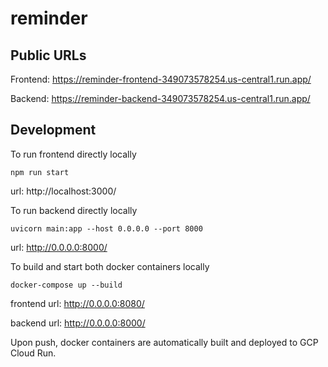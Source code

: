 # reminder

## Public URLs

Frontend: https://reminder-frontend-349073578254.us-central1.run.app/

Backend:  https://reminder-backend-349073578254.us-central1.run.app/ 

## Development

To run frontend directly locally

`npm run start`

url: http://localhost:3000/

To run backend directly locally

`uvicorn main:app --host 0.0.0.0 --port 8000`

url: http://0.0.0.0:8000/

To build and start both docker containers locally

`docker-compose up --build`

frontend url: http://0.0.0.0:8080/

backend url: http://0.0.0.0:8000/

Upon push, docker containers are automatically built and deployed to GCP Cloud Run.

